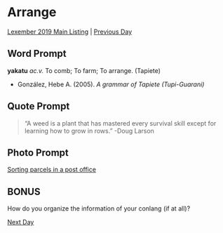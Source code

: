# Arrange
[Lexember 2019 Main Listing](toc_lex19.md) | [Previous Day](10)

## Word Prompt

**yakatu** _ac.v._ To comb; To farm; To arrange. (Tapiete)

+ González, Hebe A. (2005). _A grammar of Tapiete (Tupi-Guarani)_

## Quote Prompt

> “A weed is a plant that has mastered every survival skill except for learning how to grow in rows.” -Doug Larson

## Photo Prompt

[Sorting parcels in a post office](https://commons.wikimedia.org/wiki/File:Bundesarchiv_Bild_183-22350-0001,_Berlin,_Postamt_O_17,_P%C3%A4ckchenverteilung.jpg)

## BONUS

How do you organize the information of your conlang (if at all)?

[Next Day](12)
